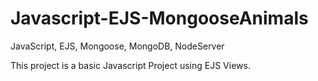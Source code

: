 # Javascript-EJS-MongooseAnimals
JavaScript, EJS, Mongoose, MongoDB, NodeServer

This project is a basic Javascript Project using EJS Views. 
